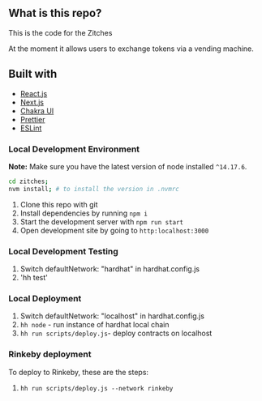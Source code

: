 ## What is this repo?

This is the code for the Zitches

At the moment it allows users to exchange tokens via a vending machine.

## Built with

- [React.js](https://reactjs.org/)
- [Next.js](https://nextjs.org/)
- [Chakra UI](https://chakra-ui.com/)
- [Prettier](https://prettier.io/)
- [ESLint](https://eslint.org/)

### Local Development Environment

**Note:** Make sure you have the latest version of node installed `^14.17.6`.

```bash
cd zitches;
nvm install; # to install the version in .nvmrc
```

1. Clone this repo with git
2. Install dependencies by running `npm i`
3. Start the development server with `npm run start`
4. Open development site by going to `http:localhost:3000`

### Local Development Testing

1. Switch defaultNetwork: "hardhat" in hardhat.config.js
2. 'hh test'

### Local Deployment

1. Switch defaultNetwork: "localhost" in hardhat.config.js
2. `hh node` - run instance of hardhat local chain
3. `hh run scripts/deploy.js`- deploy contracts on localhost

### Rinkeby deployment

To deploy to Rinkeby, these are the steps:

1. `hh run scripts/deploy.js --network rinkeby`

```

```
